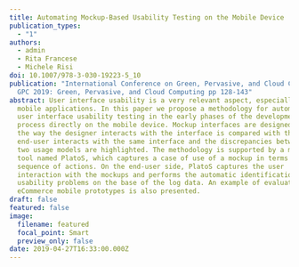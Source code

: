 ```yaml
---
title: Automating Mockup-Based Usability Testing on the Mobile Device
publication_types:
  - "1"
authors:
  - admin
  - Rita Francese
  - Michele Risi
doi: 10.1007/978-3-030-19223-5_10
publication: "International Conference on Green, Pervasive, and Cloud Computing
  GPC 2019: Green, Pervasive, and Cloud Computing pp 128-143"
abstract: User interface usability is a very relevant aspect, especially for
  mobile applications. In this paper we propose a methodology for automating
  user interface usability testing in the early phases of the development
  process directly on the mobile device. Mockup interfaces are designed, then
  the way the designer interacts with the interface is compared with the way the
  end-user interacts with the same interface and the discrepancies between the
  two usage models are highlighted. The methodology is supported by a mobile
  tool named PlatoS, which captures a case of use of a mockup in terms of a
  sequence of actions. On the end-user side, PlatoS captures the user
  interaction with the mockups and performs the automatic identification of
  usability problems on the base of the log data. An example of evaluation of an
  eCommerce mobile prototypes is also presented.
draft: false
featured: false
image:
  filename: featured
  focal_point: Smart
  preview_only: false
date: 2019-04-27T16:33:00.000Z
---
```

